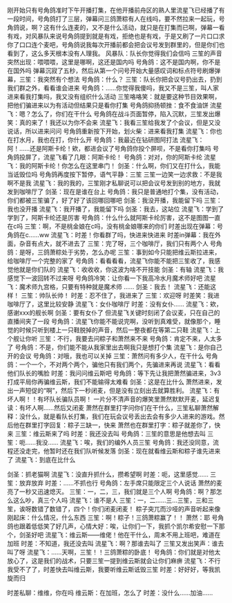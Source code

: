刚开始只有号角鸽准时下午开播打集，在他开播前舟区的熟人里流星飞已经播了有一段时间，号角鸽打了三层，弹幕问三鸽萧粽有人在线吗，要不然拉来一起玩，号角鸽说，啊？这有什么连麦的，又不是什么活动，就只是在打集而已啊，弹幕一看有戏，对风暴队来说号角鸽提到就是有戏，拒绝也是有戏，于是又刷了一片口口求你了口口连个麦吧，号角鸽说我每次开播前都会把会议号发到群里的，但是你们也看到了，这么多天根本没有人理我。
风暴队：队长你觉得我们会信吗
三笙的声音突然出现：喂喂喂，这里是哪啊，这还是国内吗
号角鸽：这不是国内啊，你不是在国外吗
弹幕沉寂了五秒，然后从第一个问号开始大量感叹词和标点符号刷爆弹幕，三笙：我突然有个想法
号角鸽：什么？
三笙：队长你把会议号扔出去，扔到我们群之外，看看谁会进来
号角鸽：……你觉得我傻吗，我又不是三笙，叫人家进来看我打集吗，我又没有组织什么活动
三笙咯咯笑：就是要这种节目效果啊，把他们骗进来以为有活动但结果只是看你打集
号角鸽抑扬顿挫：食不食油饼
流星飞：嗯？怎么了，你们在干什么
号角鸽在战斗页面暂停，陷入沉默，三笙发出爆笑：真的来了！我还以为你不会来
流星飞：我看三笙给我发了个会议，但是又没说话，所以进来问问
号角鸽重新按下开始，划火柴：进来看我打集
流星飞：你也在打水月，我也在打，你什么开
号角鸽：我最近在钻研图阿打法
流星飞：阿！……还是阿斯卡纶！欸，都进会议了号角鸽你投个屏呗，不是看你打集吗
号角鸽投屏了，流星飞看了几眼：阿斯卡纶！
号角鸽：对对，你的阿斯卡纶
流星飞：我的阿斯卡纶！你怎么在这里串门！
剑圣：什么啊，你们又在打什么，我能当诋毁位吗
号角鸽再度按下暂停，语气平静：三笙
三笙一边笑一边求救：不是我啊不是我
流星飞：我的我的，三笙刚才私聊说可以把会议号发到别的地方，我就发到咖啡厅了
剑圣：现在是谁在台上
号角鸽：我只是普通地打个集，没有活动，你们都被三笙骗了，好了好了该回哪回哪吧
剑圣：我没开播，我能留下吗
三笙：我也没开播
流星飞：我开播了，我能留下吗
剑圣：我去，这站位
流星飞：学到了学到了，阿斯卡纶还是厉害
号角鸽：什么什么就阿斯卡纶厉害，这不是图图一直在c吗
三笙：啊，不是桃金娘在c吗，没有桃金娘哪来的你们
时差出现在弹幕：号角鸽在c……ww
流星飞：时差！你看群了吗，快进来快进来
时差in弹幕：我在外面，杂音有点大，就不进去了
三笙：完了呀，三个咖啡厅，我们只有两个人
号角鸽：是呀，三鸽萧粽处于劣势，怎么办呢
三笙：事到如今只能把维云斯拉进来，给咖啡厅一个完整的家了
号角鸽：看看看看，流星飞你能不能把三笙收了，我感觉他就是你们队的
流星飞：收收收，你这波为啥不开技能
剑圣：有轴
流星飞：我感觉下一波回转不过来呀
号角鸽冷笑：让你看一下我高冷水月魔术师好吧
流星飞：魔术师九宫格，只要有特种就是魔术师
……
剑圣：我去！
流星飞：还能这样！
三笙：帅队长帅！
时差：忍不住了，我进来了
三笙：欢迎呀
时差笑：我进咖啡厅了，这里比较安静
流星飞：女仆咖啡厅
时差：没有女仆……
流星飞：欸，感谢xxx的舰长啊
剑圣：要有女仆了
但流星飞关键时刻闭了会议麦，只在自己的直播间夹了一段
号角鸽：流星飞你能不能说完啊，没听到真难受，就像那个，睡觉的时候只听到楼上一只鞋脱掉的声音，然后一整夜都在等第二只鞋
流星飞：上个舰让你听
三笙：不行，我要去问粽子和萧然来不来
号角鸽：肯定不来，人太多了
号角鸽：不是，你们能不能从我家里出去啊我只是想打个集
流星飞：是你自己开的会议
号角鸽：对哦，我也可以关掉
三笙：萧然问有多少人，在干什么
号角鸽：一个一个，不对两个两个，骗他只有我们两个，先骗进来再说
流星飞：看看他们队长的嘴脸
时差：我问问维云斯吧
号角鸽：等下先让我把萧然骗进来，3v3打成平局你再骗维云斯，我们不能输得太难看
剑圣：这是在比什么
萧然进来，发出一声短促的“啊”，然后下一秒闭麦，但是没有立刻出去就算胜利。
流星飞：有坏人啊！！有坏队长骗队员啊！
一片分不清声音的爆笑里萧然默默开麦，延迟复读：有坏人啊……然后又闭麦
萧然在群里打字问你们在干什么，三笙私聊萧然解释：没什么，就是看队长打集，我们在玩会议号丢出去会有多少人进来的游戏。然后他在群里打字回复：粽子三缺一，快来
萧然也在群里打字：粽子就差你了，快来
三笙：维云斯来了吗
时差：我还没去叫
号角鸽：三笙的意思是他想去叫
三笙：呃……我没……
流星飞：唉，我们的编外人员三笙
号角鸽：我还没同意，流程还没走完，他暂时还在我们队听候发落
剑圣：现在就看维云斯和粽子谁先进来了
流星飞：到底在比什么

剑圣：抓老猫啊
流星飞：没直升抓什么，攒希望啊
时差：呃，这里感觉……
三笙：放弃放弃
时差：……不抓也行
号角鸽：左手席只能限定三个人说话
萧然的麦亮了一秒又迅速熄灭。
三笙：一，二，三，我们就是三个人啊
号角鸽：啊？那怎么这么吵，真三个人吗
流星飞：谁不是人
三笙：一，二……三…三笙，三和三笙，诶呀数错了数错了，四个！你们闭麦闭麦！
粽子突兀而沙哑的声音听起来像刚起床：什么情况，什么东西
三笙：啊！粽子！三鸽萧粽赢了！！
萧然：耶
号角鸽也跟着低低笑了好几声，心情大好：唉，让你们一下，我抓个凯尔希安慰一下那个，剑圣好吧
流星飞：维云斯——维佬！他在干什么，周末不用上班吧，难道在加班
时差：不知道，我还没去叫
流星飞：啊？那谁去叫了
三笙又发出笑声：谁去叫了呀
流星飞：……天啊，三笙！！三鸽萧粽的卧底！
号角鸽：你们就是对他太放心了，这是我们的战术，只要三笙一提到维云斯就会让你们麻痹
流星飞：不行我受不了了，时差快去叫维云斯，我要听维云斯诋毁三笙
时差：好好好，等我凯旋而归

时差私聊：维维，你在吗
维云斯：在加班，怎么了
时差：没什么……加油……
